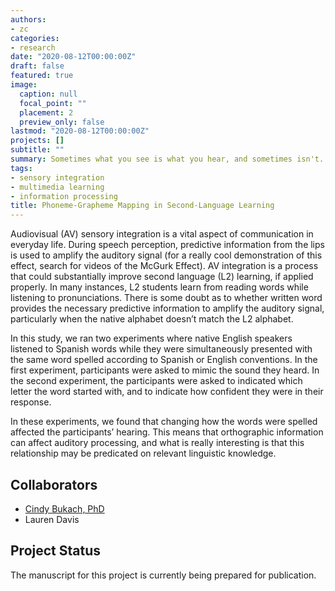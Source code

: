 ```yaml
---
authors:
- zc
categories:
- research
date: "2020-08-12T00:00:00Z"
draft: false
featured: true
image:
  caption: null
  focal_point: ""
  placement: 2
  preview_only: false
lastmod: "2020-08-12T00:00:00Z"
projects: []
subtitle: ""
summary: Sometimes what you see is what you hear, and sometimes isn't. Here we show that this phenomena can play a major role in second-language learning.
tags:
- sensory integration
- multimedia learning
- information processing
title: Phoneme-Grapheme Mapping in Second-Language Learning
---
```


Audiovisual (AV) sensory integration is a vital aspect of communication in everyday life. During speech perception, predictive information from the lips is used to amplify the auditory signal (for a really cool demonstration of this effect, search for videos of the McGurk Effect). AV integration is a process that could substantially improve second language (L2) learning, if applied properly. In many instances, L2 students learn from reading words while listening to pronunciations. There is some doubt as to whether written word provides the necessary predictive information to amplify the auditory signal, particularly when the native alphabet doesn’t match the L2 alphabet. 

In this study, we ran two experiments where native English speakers listened to Spanish words while they were simultaneously presented with the same word spelled according to Spanish or English conventions. In the first experiment, participants were asked to mimic the sound they heard. In the second experiment, the participants were asked to indicated which letter the word started with, and to indicate how confident they were in their response.

In these experiments, we found that changing how the words were spelled affected the participants’ hearing. This means that orthographic information can affect auditory processing, and what is really interesting is that this relationship may be predicated on relevant linguistic knowledge.

## Collaborators
* [Cindy Bukach, PhD](/author/cindy-m.-bukach-phd/)
* Lauren Davis

## Project Status
The manuscript for this project is currently being prepared for publication.